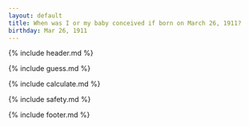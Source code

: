 ```yaml
---
layout: default
title: When was I or my baby conceived if born on March 26, 1911?
birthday: Mar 26, 1911
---
```


{% include header.md %}

{% include guess.md %}

{% include calculate.md %}

{% include safety.md %}

{% include footer.md %}



